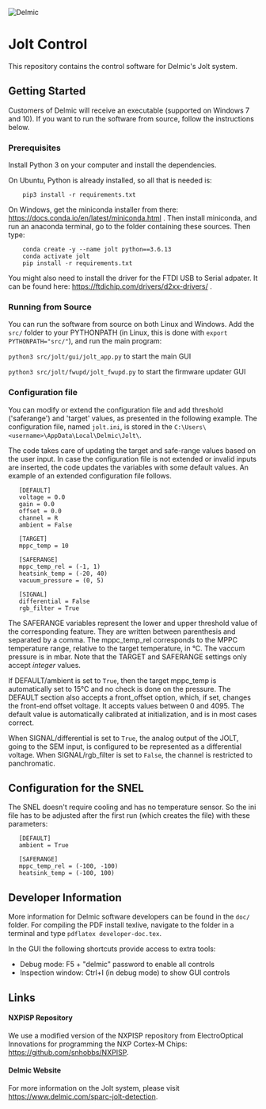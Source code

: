 ![Delmic](./src/jolt/gui/img/delmic_logo.png  "Delmic")
# Jolt Control
This repository contains the control software for Delmic's Jolt system.

## Getting Started
Customers of Delmic will receive an executable (supported on Windows 7 and 10).
If you want to run the software from source, follow the instructions below.

### Prerequisites
Install Python 3 on your computer and install the dependencies.

On Ubuntu, Python is already installed, so all that is needed is:

        pip3 install -r requirements.txt

On Windows, get the miniconda installer from there: https://docs.conda.io/en/latest/miniconda.html .
Then install miniconda, and run an anaconda terminal, go to the folder containing these sources. Then type:

        conda create -y --name jolt python==3.6.13
        conda activate jolt
        pip install -r requirements.txt

You might also need to install the driver for the FTDI USB to Serial adpater.
It can be found here: https://ftdichip.com/drivers/d2xx-drivers/ .

### Running from Source
You can run the software from source on both Linux and Windows.
Add the `src/` folder to your PYTHONPATH (in Linux, this is done with `export PYTHONPATH="src/"`), and run the main program:

`python3 src/jolt/gui/jolt_app.py` to start the main GUI

`python3 src/jolt/fwupd/jolt_fwupd.py` to start the firmware updater GUI

### Configuration file
You can modify or extend the configuration file and add threshold ('saferange') and 'target' values, as presented in the following example.
The configuration file, named `jolt.ini`, is stored in the `C:\Users\<username>\AppData\Local\Delmic\Jolt\`.

The code takes care of updating the target and safe-range values based on the user input. In case the configuration file is not extended
or invalid inputs are inserted, the code updates the variables with some default values. An example of an extended configuration file follows.

```
   [DEFAULT]
   voltage = 0.0
   gain = 0.0
   offset = 0.0
   channel = R
   ambient = False

   [TARGET]
   mppc_temp = 10

   [SAFERANGE]
   mppc_temp_rel = (-1, 1)
   heatsink_temp = (-20, 40)
   vacuum_pressure = (0, 5)

   [SIGNAL]
   differential = False
   rgb_filter = True
```

The SAFERANGE variables represent the lower and upper threshold value of the
corresponding feature. They are written between parenthesis and separated by a comma.
The mppc_temp_rel corresponds to the MPPC temperature range, relative to the target
temperature, in °C. The vaccum pressure is in mbar. Note that the TARGET and
SAFERANGE settings only accept *integer* values.

If DEFAULT/ambient is set to `True`, then the target mppc_temp is automatically set to
15°C and no check is done on the pressure.
The DEFAULT section also accepts a front_offset option, which, if set, changes the
front-end offset voltage. It accepts values between 0 and 4095. The default value
is automatically calibrated at initialization, and is in most cases correct.

When SIGNAL/differential is set to `True`, the analog output of the JOLT,
going to the SEM input, is configured to be represented as a differential voltage.
When SIGNAL/rgb_filter is set to `False`, the channel is restricted to panchromatic.

## Configuration for the SNEL

The SNEL doesn't require cooling and has no temperature sensor. So the ini file has to be adjusted after the first run (which creates the file) with these parameters:
```
   [DEFAULT]
   ambient = True

   [SAFERANGE]
   mppc_temp_rel = (-100, -100)
   heatsink_temp = (-100, 100)
```


## Developer Information
More information for Delmic software developers can be found in the `doc/` folder.
For compiling the PDF install texlive, navigate to the folder in a terminal and type `pdflatex developer-doc.tex`.

In the GUI the following shortcuts provide access to extra tools:
 * Debug mode: F5 + "delmic" password to enable all controls
 * Inspection window: Ctrl+I (in debug mode) to show GUI controls


## Links
#### NXPISP Repository
We use a modified version of the NXPISP repository from ElectroOptical Innovations for programming the NXP Cortex-M Chips:
https://github.com/snhobbs/NXPISP.

#### Delmic Website
For more information on the Jolt system, please visit https://www.delmic.com/sparc-jolt-detection.


